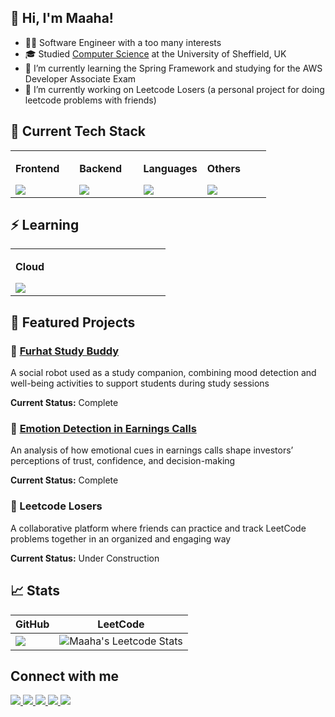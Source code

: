 ## 👋 Hi, I'm Maaha!
- 👩‍💻 Software Engineer with a too many interests
- 🎓 Studied <a href="https://www.sheffield.ac.uk/postgraduate/taught/courses/2025/computer-science-speech-and-natural-language-processing-msc">Computer Science</a> at the University of Sheffield, UK
- 🌱 I’m currently learning the Spring Framework and studying for the AWS Developer Associate Exam
- 🔭 I’m currently working on Leetcode Losers (a personal project for doing leetcode problems with friends)

## 🚀 Current Tech Stack
<table><tr>
  <td valign="top" width="25%">

**Frontend**  
<div>
  <img src="https://skillicons.dev/icons?i=html,css,js,react&theme=light&perline=4" />
</div>

  </td><td valign="top" width="25%">

**Backend**  
<div>
  <img src="https://skillicons.dev/icons?i=spring,nodejs,express,mongodb&theme=light&perline=4" />
</div>

  </td><td valign="top" width="25%">

**Languages**  
<div>
  <img src="https://skillicons.dev/icons?i=java,python&theme=light&perline=4" />
</div>

  </td><td valign="top" width="25%">

**Others**  
<div>
  <img src="https://skillicons.dev/icons?i=git,github,npm,anaconda,figma,vscode,postman,obsidian&theme=light&perline=4" />
</div>

  </td>
</tr></table>


## ⚡ Learning
<table><tr>
  <td valign="top" width="25%">

**Cloud**  
<div>
  <img src="https://skillicons.dev/icons?i=aws,docker&theme=light&perline=4" />
</div>

  </td>
</tr></table>

## 🌟 Featured Projects
### 🤖 [Furhat Study Buddy](https://github.com/maahma/Furhat-Study-Buddy)
A social robot used as a study companion, combining mood detection and well-being activities to support students during study sessions

**Current Status:** Complete

<!-- **Core Infrastructure:**
- MongoDb, Express, React, Node for -->
  
### 🤨 [Emotion Detection in Earnings Calls](https://github.com/maahma/Speech_Language_Internship)
An analysis of how emotional cues in earnings calls shape investors’ perceptions of trust, confidence, and decision-making

**Current Status:** Complete

<!-- **Core Infrastructure:**
- Python, SBERT, BERTopic, OpenSMILE, Pre-trained classifiers, Matplotlib -->

### 🧩 Leetcode Losers
A collaborative platform where friends can practice and track LeetCode problems together in an organized and engaging way

**Current Status:** Under Construction

<!-- **Core Infrastructure:**
- Using Spring, MongoDB, React, AWS,  for -->

<!-- ## 🌍 Open-source Collaboration -->


## 📈 Stats
| GitHub                                                                                                                                             | LeetCode                                                                                                 |
| -------------------------------------------------------------------------------------------------------------------------------------------------- | -------------------------------------------------------------------------------------------------------- |
| ![](https://github-readme-stats.vercel.app/api?username=maahma&show_icons=true&theme=transparent&hide_border=true) | ![Maaha's Leetcode Stats](https://leetcode-badge-sage.vercel.app/badge/maahma?theme=neutral) |


## Connect with me
<div>
    <a href="https://www.linkedin.com/in/maaha-ahmad/">
           <img src="https://img.shields.io/badge/LinkedIn-0077B5?style=for-the-badge&logo=linkedin&logoColor=white" />
    </a>
    <a target="_blank" href="mailto:maahaahmad99@gmail.com">
           <img src="https://img.shields.io/badge/-maahaahmad99@gmail.com-D14836?style=for-the-badge&logo=gmail&logoColor=white"/>
    </a>
    <a href="https://www.credly.com/users/maaha-ahmad">
           <img src="https://img.shields.io/badge/Credly-FF6B00?style=for-the-badge&logo=credly&logoColor=white"" />
    </a>  
    <a href="https://leetcode.com/u/maahma/">
           <img src="https://img.shields.io/badge/-LeetCode-FFA116?style=for-the-badge&logo=LeetCode&logoColor=black" />
    </a>
    <a href="https://maahma.github.io/maahma-portfolio">
           <img src="https://img.shields.io/badge/Portfolio-255E63?style=for-the-badge&logo=About.me&logoColor=white" />
    </a>
       
</div>




<!--
**maahma/maahma** is a ✨ _special_ ✨ repository because its `README.md` (this file) appears on your GitHub profile.

Here are some ideas to get you started:

- 🔭 I’m currently working on ...
- 🌱 I’m currently learning ...
- 👯 I’m looking to collaborate on ...
- 🤔 I’m looking for help with ...
- 💬 Ask me about ...
- 📫 How to reach me: ...
- 😄 Pronouns: ...
- ⚡ Fun fact: ...
-->

